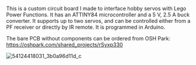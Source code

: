 This is a custom circuit board I made to interface hobby servos with Lego Power Functions. It has an ATTINY84 microcontroller and a 5 V, 2.5 A buck converter. It supports up to two servos, and can be controlled either from a PF receiver or directly by IR remote. It is programmed in Arduino.

The bare PCB without components can be ordered from OSH Park: https://oshpark.com/shared_projects/rSyxp330

![54124418031_3b0a96d11d_c](https://github.com/user-attachments/assets/e3827d7d-40d6-448e-872e-add0d20d352b)
